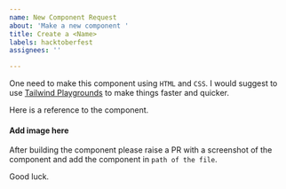 ```yaml
---
name: New Component Request
about: 'Make a new component '
title: Create a <Name>
labels: hacktoberfest
assignees: ''

---
```


One need to make this component using `HTML` and `CSS`. I would suggest to use [Tailwind Playgrounds]() to make things faster and quicker.

Here is a reference to the component. 
#### Add image here

After building the component please raise a PR with a screenshot of the component and add the component in `path of the file`. 

Good luck.
